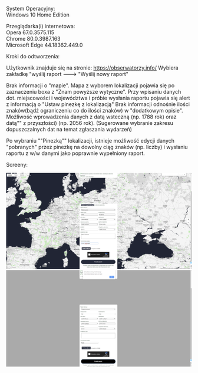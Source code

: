 System Operacyjny:   
Windows 10 Home Edition  

Przeglądarka(i) internetowa:   
Opera 67.0.3575.115  
Chrome 80.0.3987.163  
Microsoft Edge 44.18362.449.0  

Kroki do odtworzenia:  

Użytkownik znajduje się na stronie: https://obserwatorzy.info/
Wybiera zakładkę "wyślij raport ---> "Wyślij nowy raport"  

Brak informacji o "mapie". Mapa z wyborem lokalizacji pojawia się po zaznaczeniu boxa z "Znam powyższe wytyczne". Przy wpisaniu danych dot. miejscowości i województwa i próbie wysłania raportu pojawia się alert z informacją o "Ustaw pinezkę z lokalizacją"
Brak informacji odnośnie ilości znaków(bądź ograniczeniu co do ilości znaków) w "dodatkowym opisie".
Możliwość wprowadzenia danych z datą wsteczną (np. 1788 rok) oraz datą"" z przyszłości) (np. 2056 rok). (Sugerowane wybranie zakresu dopuszczalnych dat na temat zgłaszania wydarzeń)

Po wybraniu ""Pinezką"" lokalizacji, istnieje możliwość edycji danych "pobranych" przez pinezkę na dowolny ciąg znaków (np. liczby) i wysłaniu raportu z w/w danymi jako poprawnie wypełniony raport. 

Screeny:  

<img src="img/Raport_1.png">
<img src="img/Raport_2.png">
